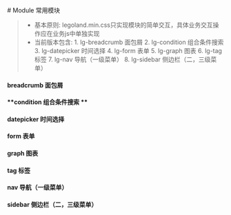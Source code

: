 <link href="/legoland.min.css"/>
# Module 常用模块
 
> - 基本原则: legoland.min.css只实现模块的简单交互，具体业务交互操作应在业务js中单独实现
> - 当前版本包含:
        1. lg-breadcrumb 面包屑
        2. lg-condition 组合条件搜索 
        3. lg-datepicker 时间选择 
        4. lg-form 表单
        5. lg-graph 图表
        6. lg-tag 标签
        7. lg-nav 导航（一级菜单）
        8. lg-sidebar 侧边栏（二，三级菜单） 
         

#### **breadcrumb 面包屑**
#### **condition 组合条件搜索 **
#### **datepicker 时间选择**
#### **form 表单**
#### **graph 图表**
#### **tag 标签**
#### **nav 导航（一级菜单）**
#### **sidebar 侧边栏（二，三级菜单）**
 